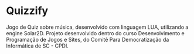 # Quizzify
Jogo de Quiz sobre música, desenvolvido com linguagem LUA, utilizando a engine Solar2D. Projeto desenvolvido dentro do curso Desenvolvimento e Programação de Jogos e Sites, do Comitê Para Democratização da Informática de SC - CPDI. 
